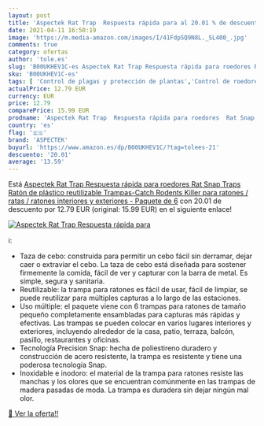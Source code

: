 ```yaml
---
layout: post
title: 'Aspectek Rat Trap  Respuesta rápida para al 20.01 % de descuento'
date: 2021-04-11 16:50:19
image: 'https://m.media-amazon.com/images/I/41FdpSQ9N8L._SL400_.jpg'
comments: true
category: ofertas
author: 'tole.es'
slug: 'B00UKHEV1C-es Aspectek Rat Trap Respuesta rápida para roedores Rat Snap...'
sku: 'B00UKHEV1C-es'
tags: [ 'Control de plagas y protección de plantas','Control de roedores','Jardinería','Jardín','aspectek','ratón', ]
actualPrice: 12.79 EUR
currency: EUR
price: 12.79
comparePrice: 15.99 EUR
prodname: 'Aspectek Rat Trap  Respuesta rápida para roedores  Rat Snap Traps Ratón de plástico reutilizable  Trampas-Catch Rodents Killer para ratones / ratas / ratones interiores y exteriores - Paquete de 6'
country: 'es'
flag: '🇪🇸'
brand: 'ASPECTEK'
buyurl: 'https://www.amazon.es/dp/B00UKHEV1C/?tag=tolees-21'
descuento: '20.01'
average: '13.59'
---
```


Está [Aspectek Rat Trap  Respuesta rápida para roedores  Rat Snap Traps Ratón de plástico reutilizable  Trampas-Catch Rodents Killer para ratones / ratas / ratones interiores y exteriores - Paquete de 6](https://www.amazon.es/dp/B00UKHEV1C/?tag=tolees-21) con 20.01 de descuento por 12.79 EUR (original: 15.99 EUR) en el siguiente enlace!

[![Aspectek Rat Trap  Respuesta rápida para](https://m.media-amazon.com/images/I/41FdpSQ9N8L._SL400_.jpg)](https://www.amazon.es/dp/B00UKHEV1C/?tag=tolees-21)

ℹ️:

- Taza de cebo: construida para permitir un cebo fácil sin derramar, dejar caer o extraviar el cebo. La taza de cebo está diseñada para sostener firmemente la comida, fácil de ver y capturar con la barra de metal. Es simple, segura y sanitaria.
- Reutilizable: la trampa para ratones es fácil de usar, fácil de limpiar, se puede reutilizar para múltiples capturas a lo largo de las estaciones.
- Uso múltiple: el paquete viene con 6 trampas para ratones de tamaño pequeño completamente ensambladas para capturas más rápidas y efectivas. Las trampas se pueden colocar en varios lugares interiores y exteriores, incluyendo alrededor de la casa, patio, terraza, balcón, pasillo, restaurantes y oficinas.
- Tecnología Precision Snap: hecha de poliestireno duradero y construcción de acero resistente, la trampa es resistente y tiene una poderosa tecnología Snap.
- Inoxidable e inodoro: el material de la trampa para ratones resiste las manchas y los olores que se encuentran comúnmente en las trampas de madera pasadas de moda. La trampa es duradera sin dejar ningún mal olor.

[🛒 Ver la oferta!!](https://www.amazon.es/dp/B00UKHEV1C/?tag=tolees-21)
